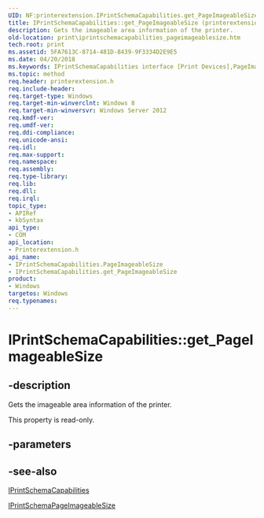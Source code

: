 ```yaml
---
UID: NF:printerextension.IPrintSchemaCapabilities.get_PageImageableSize
title: IPrintSchemaCapabilities::get_PageImageableSize (printerextension.h)
description: Gets the imageable area information of the printer.
old-location: print\iprintschemacapabilities_pageimageablesize.htm
tech.root: print
ms.assetid: 5FA7613C-8714-481D-8439-9F3334D2E9E5
ms.date: 04/20/2018
ms.keywords: IPrintSchemaCapabilities interface [Print Devices],PageImageableSize property, IPrintSchemaCapabilities.PageImageableSize, IPrintSchemaCapabilities.get_PageImageableSize, IPrintSchemaCapabilities::PageImageableSize, IPrintSchemaCapabilities::get_PageImageableSize, PageImageableSize property [Print Devices], PageImageableSize property [Print Devices],IPrintSchemaCapabilities interface, get_PageImageableSize, print.iprintschemacapabilities_pageimageablesize, printerextension/IPrintSchemaCapabilities::PageImageableSize, printerextension/IPrintSchemaCapabilities::get_PageImageableSize
ms.topic: method
req.header: printerextension.h
req.include-header: 
req.target-type: Windows
req.target-min-winverclnt: Windows 8
req.target-min-winversvr: Windows Server 2012
req.kmdf-ver: 
req.umdf-ver: 
req.ddi-compliance: 
req.unicode-ansi: 
req.idl: 
req.max-support: 
req.namespace: 
req.assembly: 
req.type-library: 
req.lib: 
req.dll: 
req.irql: 
topic_type:
- APIRef
- kbSyntax
api_type:
- COM
api_location:
- Printerextension.h
api_name:
- IPrintSchemaCapabilities.PageImageableSize
- IPrintSchemaCapabilities.get_PageImageableSize
product:
- Windows
targetos: Windows
req.typenames: 
---
```


# IPrintSchemaCapabilities::get_PageImageableSize


## -description


Gets the imageable area information of the printer.

This property is read-only.


## -parameters


## -see-also




<a href="https://msdn.microsoft.com/library/windows/hardware/hh451256">IPrintSchemaCapabilities</a>



<a href="https://msdn.microsoft.com/library/windows/hardware/hh451366">IPrintSchemaPageImageableSize</a>
 

 

